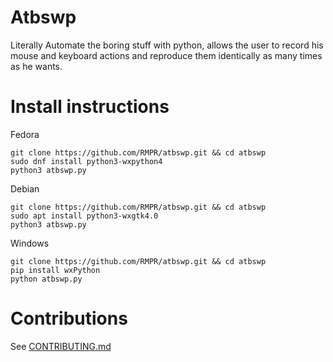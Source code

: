 # Atbswp
Literally Automate the boring stuff with python, allows the user to record his mouse and keyboard 
actions and reproduce them identically as many times as he wants.

# Install instructions
Fedora
```shell
git clone https://github.com/RMPR/atbswp.git && cd atbswp
sudo dnf install python3-wxpython4
python3 atbswp.py
```
Debian
```shell
git clone https://github.com/RMPR/atbswp.git && cd atbswp
sudo apt install python3-wxgtk4.0
python3 atbswp.py
```
Windows
```shell
git clone https://github.com/RMPR/atbswp.git && cd atbswp
pip install wxPython
python atbswp.py
```

# Contributions
See [CONTRIBUTING.md](./CONTRIBUTING.md)
